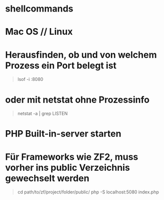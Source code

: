 # shellcommands

# Mac OS // Linux

# Herausfinden, ob und von welchem Prozess ein Port belegt ist
>lsof -i :8080

# oder mit netstat ohne Prozessinfo
>netstat -a | grep LISTEN

# PHP Built-in-server starten
# Für Frameworks wie ZF2, muss vorher ins public Verzeichnis gewechselt werden
>cd path/to/zf/project/folder/public/
>php -S localhost:5080 index.php
